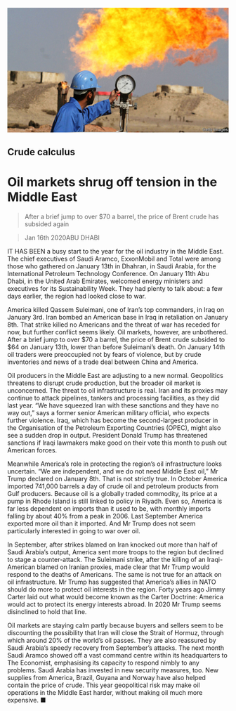 ![](./images/20200118_FNP001_0.jpg)

## Crude calculus

# Oil markets shrug off tension in the Middle East

> After a brief jump to over $70 a barrel, the price of Brent crude has subsided again

> Jan 16th 2020ABU DHABI

IT HAS BEEN a busy start to the year for the oil industry in the Middle East. The chief executives of Saudi Aramco, ExxonMobil and Total were among those who gathered on January 13th in Dhahran, in Saudi Arabia, for the International Petroleum Technology Conference. On January 11th Abu Dhabi, in the United Arab Emirates, welcomed energy ministers and executives for its Sustainability Week. They had plenty to talk about: a few days earlier, the region had looked close to war.

America killed Qassem Suleimani, one of Iran’s top commanders, in Iraq on January 3rd. Iran bombed an American base in Iraq in retaliation on January 8th. That strike killed no Americans and the threat of war has receded for now, but further conflict seems likely. Oil markets, however, are unbothered. After a brief jump to over $70 a barrel, the price of Brent crude subsided to $64 on January 13th, lower than before Suleimani’s death. On January 14th oil traders were preoccupied not by fears of violence, but by crude inventories and news of a trade deal between China and America. 

Oil producers in the Middle East are adjusting to a new normal. Geopolitics threatens to disrupt crude production, but the broader oil market is unconcerned. The threat to oil infrastructure is real. Iran and its proxies may continue to attack pipelines, tankers and processing facilities, as they did last year. “We have squeezed Iran with these sanctions and they have no way out,” says a former senior American military official, who expects further violence. Iraq, which has become the second-largest producer in the Organisation of the Petroleum Exporting Countries (OPEC), might also see a sudden drop in output. President Donald Trump has threatened sanctions if Iraqi lawmakers make good on their vote this month to push out American forces.

Meanwhile America’s role in protecting the region’s oil infrastructure looks uncertain. “We are independent, and we do not need Middle East oil,” Mr Trump declared on January 8th. That is not strictly true. In October America imported 741,000 barrels a day of crude oil and petroleum products from Gulf producers. Because oil is a globally traded commodity, its price at a pump in Rhode Island is still linked to policy in Riyadh. Even so, America is far less dependent on imports than it used to be, with monthly imports falling by about 40% from a peak in 2006. Last September America exported more oil than it imported. And Mr Trump does not seem particularly interested in going to war over oil.

In September, after strikes blamed on Iran knocked out more than half of Saudi Arabia’s output, America sent more troops to the region but declined to stage a counter-attack. The Suleimani strike, after the killing of an Iraqi-American blamed on Iranian proxies, made clear that Mr Trump would respond to the deaths of Americans. The same is not true for an attack on oil infrastructure. Mr Trump has suggested that America’s allies in NATO should do more to protect oil interests in the region. Forty years ago Jimmy Carter laid out what would become known as the Carter Doctrine: America would act to protect its energy interests abroad. In 2020 Mr Trump seems disinclined to hold that line.

Oil markets are staying calm partly because buyers and sellers seem to be discounting the possibility that Iran will close the Strait of Hormuz, through which around 20% of the world’s oil passes. They are also reassured by Saudi Arabia’s speedy recovery from September’s attacks. The next month Saudi Aramco showed off a vast command centre within its headquarters to The Economist, emphasising its capacity to respond nimbly to any problems. Saudi Arabia has invested in new security measures, too. New supplies from America, Brazil, Guyana and Norway have also helped contain the price of crude. This year geopolitical risk may make oil operations in the Middle East harder, without making oil much more expensive. ■